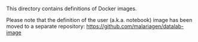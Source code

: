 This directory contains definitions of Docker images.

Please note that the definition of the user (a.k.a. notebook) image
has been moved to a separate repository:
https://github.com/malariagen/datalab-image

